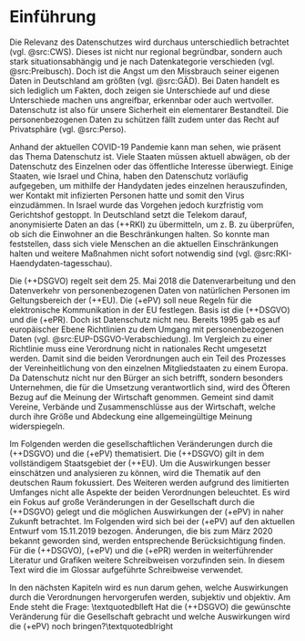 # Einführung

Die Relevanz des Datenschutzes wird durchaus unterschiedlich betrachtet (vgl. @src:CWS). Dieses ist nicht nur regional begründbar, sondern auch stark situationsabhängig und je nach Datenkategorie verschieden (vgl. @src:Preibusch). Doch ist die Angst um den Missbrauch seiner eigenen Daten in Deutschland am größten (vgl. @src:GÄD). Bei Daten handelt es sich lediglich um Fakten, doch zeigen sie Unterschiede auf und diese Unterschiede machen uns angreifbar, erkennbar oder auch wertvoller. Datenschutz ist also für unsere Sicherheit ein elementarer Bestandteil. Die personenbezogenen Daten zu schützen fällt zudem unter das Recht auf Privatsphäre (vgl. @src:Perso).

Anhand der aktuellen COVID-19 Pandemie kann man sehen, wie präsent das Thema Datenschutz ist. Viele Staaten müssen aktuell abwägen, ob der Datenschutz des Einzelnen oder das öffentliche Interesse überwiegt. Einige Staaten, wie Israel und China, haben den Datenschutz vorläufig aufgegeben, um mithilfe der Handydaten jedes einzelnen herauszufinden, wer Kontakt mit infizierten Personen hatte und somit den Virus einzudämmen. In Israel wurde das Vorgehen jedoch kurzfristig vom Gerichtshof gestoppt. In Deutschland setzt die Telekom darauf, anonymisierte Daten an das (++RKI) zu übermitteln, um z. B. zu überprüfen, ob sich die Einwohner an die Beschränkungen halten. So konnte man feststellen, dass sich viele Menschen an die aktuellen Einschränkungen halten und weitere Maßnahmen nicht sofort notwendig sind (vgl. @src:RKI-Haendydaten-tagesschau).

Die (++DSGVO) regelt seit dem 25. Mai 2018 die Datenverarbeitung und den Datenverkehr von personenbezogenen Daten von natürlichen Personen im Geltungsbereich der (++EU). Die (+ePV) soll neue Regeln für die elektronische Kommunikation in der EU festlegen. Basis ist die (++DSGVO) und die (+ePR). Doch ist Datenschutz nicht neu. Bereits 1995 gab es auf europäischer Ebene Richtlinien zu dem Umgang mit personenbezogenen Daten (vgl. @src:EUP-DSGVO-Verabschiedung). Im Vergleich zu einer Richtlinie muss eine Verordnung nicht in nationales Recht umgesetzt werden. Damit sind die beiden Verordnungen auch ein Teil des Prozesses der Vereinheitlichung von den einzelnen Mitgliedstaaten zu einem Europa. Da Datenschutz nicht nur den Bürger an sich betrifft, sondern besonders Unternehmen, die für die Umsetzung verantwortlich sind, wird des Öfteren Bezug auf die Meinung der Wirtschaft genommen. Gemeint sind damit Vereine, Verbände und Zusammenschlüsse aus der Wirtschaft, welche durch ihre Größe und Abdeckung eine allgemeingültige Meinung widerspiegeln.

Im Folgenden werden die gesellschaftlichen Veränderungen durch die (++DSGVO) und die (+ePV) thematisiert. Die (++DSGVO) gilt in dem vollständigem Staatsgebiet der (++EU). Um die Auswirkungen besser einschätzen und analysieren zu können, wird die Thematik auf den deutschen Raum fokussiert. Des Weiteren werden aufgrund des limitierten Umfanges nicht alle Aspekte der beiden Verordnungen beleuchtet. Es wird ein Fokus auf große Veränderungen in der Gesellschaft durch die (++DSGVO) gelegt und die möglichen Auswirkungen der (+ePV) in naher Zukunft betrachtet. Im Folgenden wird sich bei der (+ePV) auf den aktuellen Entwurf vom 15.11.2019 bezogen. Änderungen, die bis zum März 2020 bekannt geworden sind, werden entsprechende Berücksichtigung finden. Für die (++DSGVO), (+ePV) und die (+ePR) werden in weiterführender Literatur und Grafiken weitere Schreibweisen vorzufinden sein. In diesem Text wird die im Glossar aufgeführte Schreibweise verwendet.

In den nächsten Kapiteln wird es nun darum gehen, welche Auswirkungen durch die Verordnungen hervorgerufen werden, subjektiv und objektiv. Am Ende steht die Frage: \textquotedblleft Hat die (++DSGVO) die gewünschte Veränderung für die Gesellschaft gebracht und welche Auswirkungen wird die (+ePV) noch bringen?\textquotedblright
